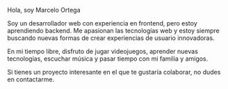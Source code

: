 
Hola, soy Marcelo Ortega

Soy un desarrollador web con experiencia en frontend, pero estoy aprendiendo backend. Me apasionan las tecnologías web y estoy siempre buscando nuevas formas de crear experiencias de usuario innovadoras.

En mi tiempo libre, disfruto de jugar videojuegos, aprender nuevas tecnologías, escuchar música y pasar tiempo con mi familia y amigos.

Si tienes un proyecto interesante en el que te gustaría colaborar, no dudes en contactarme.

<!---
MarceloOrtgar/MarceloOrtgar is a ✨ special ✨ repository because its `README.md` (this file) appears on your GitHub profile.
You can click the Preview link to take a look at your changes.
--->
